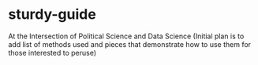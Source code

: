 # sturdy-guide
At the Intersection of Political Science and Data Science
(Initial plan is to add list of methods used and pieces that demonstrate how to use them for those interested to peruse)
